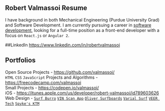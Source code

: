 ## Robert Valmassoi Resume
I have background in both Mechanical Engineering (Purdue University Grad) and Software Development. I am currently pursuing a career in [software development](https://github.com/valmassoi/resume/blob/master/Valmassoi_Resume_Soft-Dev.md), looking for a full-time position as a front-end developer with a focus on `React.js` or `Angular 2`.

##LinkedIn
https://www.linkedin.com/in/robertvalmassoi

## Portfolios
Open Source Projects - https://github.com/valmassoi/  
`HTML` `CSS` `JavaScript` Projects and Algorithms - https://freecodecamp.com/valmassoi  
Small Projects - https://codepen.io/valmassoi/  
iOS - https://itunes.apple.com/us/developer/robert-valmassoi/id789603626  
Web Design - [`Surf Burro`](http://surfburro.com/) [`VIN Scan App`](http://vinscanapp.com/) [`Oliver Surfboards`](http://oliversurfboards.com/) [`Varial Surf`](http://varialsurf.com/) [`VEER Tech`](http://veer.technology/) [`Spyke's KTM`](http://spykesktm.com/)
